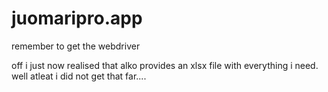 # juomaripro.app

remember to get the webdriver

off i just now realised that alko provides an xlsx file
with everything i need. well atleat i did not get that far....
